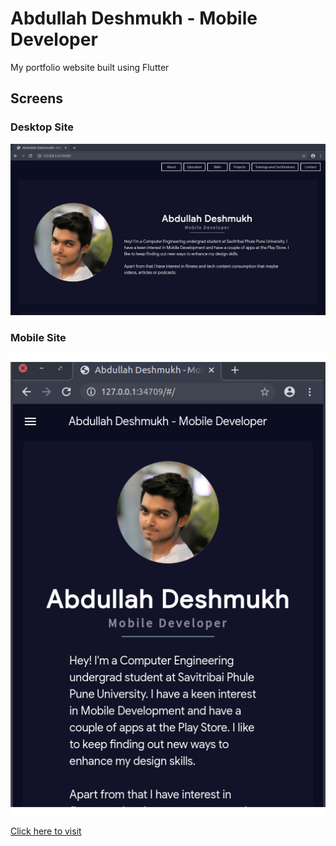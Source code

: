 # Abdullah Deshmukh - Mobile Developer

My portfolio website built using Flutter

## Screens

### Desktop Site

![alt](screenshots/screenshot_desktop.png "Desktop Mode")

### Mobile Site

![alt](screenshots/screenshot_mobile.png "Mobile Mode")

[Click here to visit](https://abd99.github.io)
